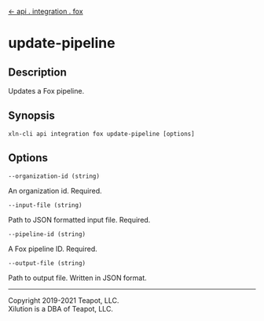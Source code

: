 [<- api . integration . fox](index.md)

# update-pipeline

## Description

Updates a Fox pipeline.

## Synopsis

```
xln-cli api integration fox update-pipeline [options]
```

## Options

`--organization-id (string)`

An organization id. Required.

`--input-file (string)`

Path to JSON formatted input file. Required.

`--pipeline-id (string)`

A Fox pipeline ID. Required.

`--output-file (string)`

Path to output file. Written in JSON format.

---

Copyright 2019-2021 Teapot, LLC.  
Xilution is a DBA of Teapot, LLC.
